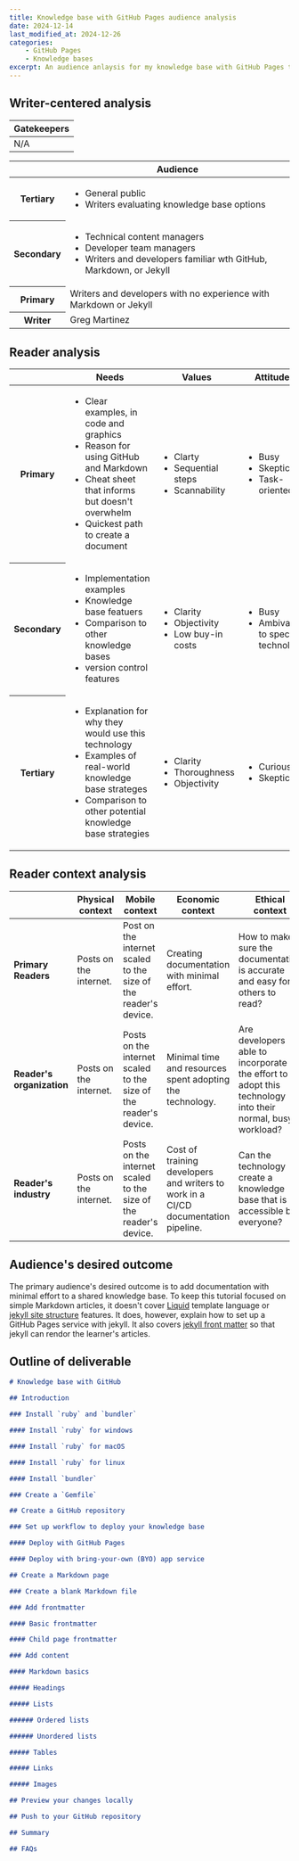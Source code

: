 ```yaml
---
title: Knowledge base with GitHub Pages audience analysis
date: 2024-12-14
last_modified_at: 2024-12-26
categories:
    - GitHub Pages
    - Knowledge bases
excerpt: An audience anlaysis for my knowledge base with GitHub Pages tutorial.
---
```


## Writer-centered analysis

| Gatekeepers |
|-------------|
| N/A |

<table>
    <thead>
        <tr>
            <th>&nbsp;</th>
            <th>Audience</th>
        </tr>
    </thead>
    <tbody>
        <tr>
            <th>Tertiary</th>
            <td><ul>
                <li>General public</li>
                <li>Writers evaluating knowledge base options</li>
            </ul></td>
        </tr>
        <tr>
            <th>Secondary</th>
            <td><ul>
                <li>Technical content managers</li>
                <li>Developer team managers</li>
                <li>Writers and developers familiar wth GitHub, Markdown, or Jekyll</li>
            </ul></td>
        </tr>
        <tr>
            <th>Primary</th>
            <td>Writers and developers with no experience with Markdown or Jekyll</td>
        </tr>
        <tr>
            <th>Writer</th>
            <td>Greg Martinez</td>
        </tr>
    </tbody>
</table>

## Reader analysis

<table>
    <thead>
        <tr>
            <th>&nbsp;</th>
            <th>Needs</th>
            <th>Values</th>
            <th>Attitudes</th>
        </tr>
    </thead>
    <tbody>
        <tr>
            <th>Primary</th>
            <td><ul>
                <li>Clear examples, in code and graphics</li>
                <li>Reason for using GitHub and Markdown</li>
                <li>Cheat sheet that informs but doesn't overwhelm</li>
                <li>Quickest path to create a document</li>
            </ul></td>
            <td><ul>
                <li>Clarty</li>
                <li>Sequential steps</li>
                <li>Scannability</li>
            </ul></td>
            <td><ul>
                <li>Busy</li>
                <li>Skeptical</li>
                <li>Task-oriented</li>
            </ul></td>
        </tr>
        <tr>
            <th>Secondary</th>
            <td><ul>
                <li>Implementation examples</li>
                <li>Knowledge base featuers</li>
                <li>Comparison to other knowledge bases</li>
                <li>version control features</li>
            </ul></td>
            <td><ul>
                <li>Clarity</li>
                <li>Objectivity</li>
                <li>Low buy-in costs</li>
            </ul></td>
            <td><ul>
                <li>Busy</li>
                <li>Ambivalent to specific technology</li>
            </ul></td>
        </tr>
        <tr>
            <th>Tertiary</th>
            <td><ul>
                <li>Explanation for why they would use this technology</li>
                <li>Examples of real-world knowledge base strateges</li>
                <li>Comparison to other potential knowledge base strategies</li>
            </ul></td>
            <td><ul>
                <li>Clarity</li>
                <li>Thoroughness</li>
                <li>Objectivity</li>
            </ul></td>
            <td><ul>
                <li>Curious</li>
                <li>Skeptical</li>
            </ul></td>
        </tr>
    </tbody>
</table>

## Reader context analysis

| | Physical context | Mobile context | Economic context | Ethical context |
|-|------------------|----------------|------------------|----------------|
| **Primary Readers** | Posts on the internet. | Post on the internet scaled to the size of the reader's device. | Creating documentation with minimal effort. | How to make sure the documentation is accurate and easy for others to read? |
| **Reader's organization** | Posts on the internet. | Posts on the internet scaled to the size of the reader's device. | Minimal time and resources spent adopting the technology. | Are developers able to incorporate the effort to adopt this technology into their normal, busy workload? |
| **Reader's industry** | Posts on the internet. | Posts on the internet scaled to the size of the reader's device. | Cost of training developers and writers to work in a CI/CD documentation pipeline. | Can the technology create a knowledge base that is accessible by everyone? |

## Audience's desired outcome

The primary audience's desired outcome is to add documentation with minimal
effort to a shared knowledge base. To keep this tutorial focused on simple
Markdown articles, it doesn't cover [Liquid](https://shopify.github.io/liquid/)
template language or [jekyll site
structure](https://jekyllrb.com/docs/structure/) features. It does, however,
explain how to set up a GitHub Pages service with jekyll. It also covers
[jekyll front matter](https://jekyllrb.com/docs/front-matter/) so that jekyll
can rendor the learner's articles.

## Outline of deliverable

```md
# Knowledge base with GitHub

## Introduction

### Install `ruby` and `bundler`

#### Install `ruby` for windows

#### Install `ruby` for macOS

#### Install `ruby` for linux

#### Install `bundler`

### Create a `Gemfile`

## Create a GitHub repository

### Set up workflow to deploy your knowledge base

#### Deploy with GitHub Pages

#### Deploy with bring-your-own (BYO) app service

## Create a Markdown page

### Create a blank Markdown file

### Add frontmatter

#### Basic frontmatter

#### Child page frontmatter

### Add content

#### Markdown basics

##### Headings

##### Lists

###### Ordered lists

###### Unordered lists

##### Tables

##### Links

##### Images

## Preview your changes locally

## Push to your GitHub repository

## Summary

## FAQs
```
